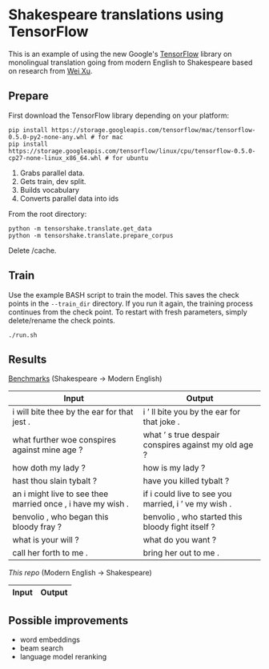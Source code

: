 # Shakespeare translations using TensorFlow

This is an example of using the new Google's [TensorFlow](https://github.com/tensorflow/tensorflow) library on
monolingual translation going from modern English to Shakespeare based on research from 
[Wei Xu](https://github.com/cocoxu/Shakespeare).

## Prepare

First download the TensorFlow library depending on your platform:

```
pip install https://storage.googleapis.com/tensorflow/mac/tensorflow-0.5.0-py2-none-any.whl # for mac
pip install https://storage.googleapis.com/tensorflow/linux/cpu/tensorflow-0.5.0-cp27-none-linux_x86_64.whl # for ubuntu
```

1. Grabs parallel data.
2. Gets train, dev split.
3. Builds vocabulary
4. Converts parallel data into ids

From the root directory:

```
python -m tensorshake.translate.get_data
python -m tensorshake.translate.prepare_corpus
```

Delete /cache.

## Train

Use the example BASH script to train the model. This saves the check points in the `--train_dir` directory.
If you run it again, the training process continues from the check point. To restart with fresh parameters,
simply delete/rename the check points.

```
./run.sh
```

## Results

[Benchmarks](http://aclweb.org/anthology/C/C12/C12-1177.pdf) (Shakespeare -> Modern English)

Input | Output
 --- | ---
i will bite thee by the ear for that jest . | i ’ ll bite you by the ear for that joke .
what further woe conspires against mine age ? | what ’ s true despair conspires against my old age ?
how doth my lady ? |how is my lady ?
hast thou slain tybalt ? |have you killed tybalt ?
an i might live to see thee married once , i have my wish .| if i could live to see you married, i ’ ve my wish .
benvolio , who began this bloody fray ? | benvolio , who started this bloody fight itself ?
what is your will ? | what do you want ? 
call her forth to me . |bring her out to me .

*This repo* (Modern English -> Shakespeare)

| Input | Output 
----- | ---


## Possible improvements

- word embeddings
- beam search
- language model reranking